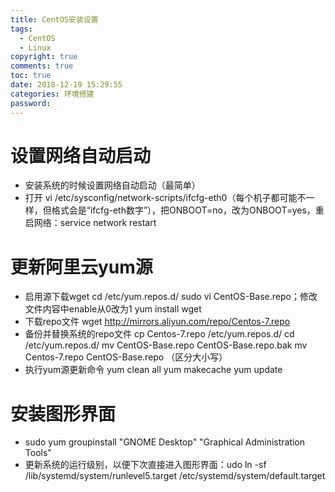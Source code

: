```yaml
---
title: CentOS安装设置
tags:
  - CentOS
  - Linux
copyright: true
comments: true
toc: true
date: 2018-12-19 15:29:55
categories: 环境搭建
password:
---
```


# 设置网络自动启动
* 安装系统的时候设置网络自动启动（最简单）
* 打开 vi /etc/sysconfig/network-scripts/ifcfg-eth0（每个机子都可能不一样，但格式会是“ifcfg-eth数字”），把ONBOOT=no，改为ONBOOT=yes，重启网络：service network restart


# 更新阿里云yum源
* 启用源下载wget
cd /etc/yum.repos.d/
sudo vi CentOS-Base.repo；修改文件内容中enable从0改为1
yum install wget
* 下载repo文件 
wget http://mirrors.aliyun.com/repo/Centos-7.repo
* 备份并替换系统的repo文件 
cp Centos-7.repo /etc/yum.repos.d/ 
cd /etc/yum.repos.d/ 
mv CentOS-Base.repo CentOS-Base.repo.bak 
mv Centos-7.repo CentOS-Base.repo （区分大小写）
* 执行yum源更新命令 
yum clean all 
yum makecache 
yum update

# 安装图形界面
* sudo  yum groupinstall "GNOME Desktop" "Graphical Administration Tools"
* 更新系统的运行级别，以便下次直接进入图形界面：udo ln -sf /lib/systemd/system/runlevel5.target /etc/systemd/system/default.target